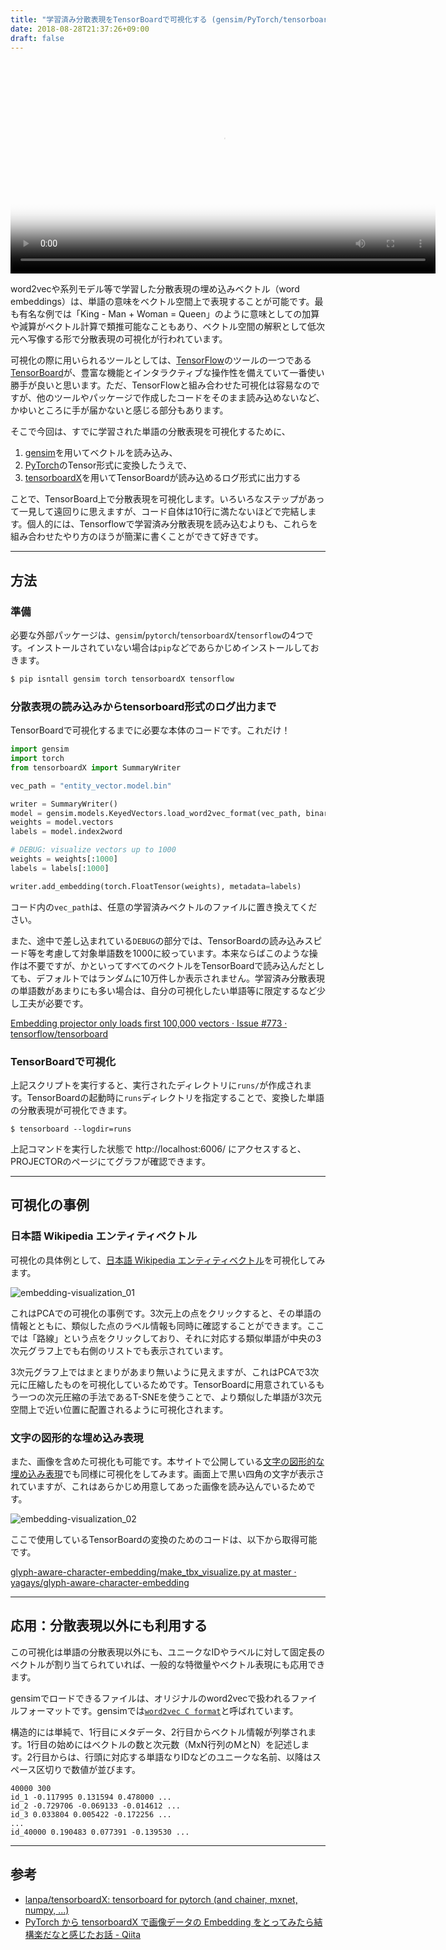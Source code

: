 ```yaml
---
title: "学習済み分散表現をTensorBoardで可視化する (gensim/PyTorch/tensorboardX)"
date: 2018-08-28T21:37:26+09:00
draft: false
---
```


<video autoplay loop width="680" poster="/img/embedding-visualization_02.png">
　　<source src="/img/embedding-visualization_02.webm">
</video>


word2vecや系列モデル等で学習した分散表現の埋め込みベクトル（word embeddings）は、単語の意味をベクトル空間上で表現することが可能です。最も有名な例では「King - Man + Woman = Queen」のように意味としての加算や減算がベクトル計算で類推可能なこともあり、ベクトル空間の解釈として低次元へ写像する形で分散表現の可視化が行われています。

可視化の際に用いられるツールとしては、[TensorFlow](https://www.tensorflow.org/)のツールの一つである[TensorBoard](https://www.tensorflow.org/guide/summaries_and_tensorboard)が、豊富な機能とインタラクティブな操作性を備えていて一番使い勝手が良いと思います。ただ、TensorFlowと組み合わせた可視化は容易なのですが、他のツールやパッケージで作成したコードをそのまま読み込めないなど、かゆいところに手が届かないと感じる部分もあります。

そこで今回は、すでに学習された単語の分散表現を可視化するために、

1. [gensim](https://radimrehurek.com/gensim/)を用いてベクトルを読み込み、
2. [PyTorch](https://pytorch.org/)のTensor形式に変換したうえで、
3. [tensorboardX](https://github.com/lanpa/tensorboardX)を用いてTensorBoardが読み込めるログ形式に出力する

ことで、TensorBoard上で分散表現を可視化します。いろいろなステップがあって一見して遠回りに思えますが、コード自体は10行に満たないほどで完結します。個人的には、Tensorflowで学習済み分散表現を読み込むよりも、これらを組み合わせたやり方のほうが簡潔に書くことができて好きです。

---

## 方法
### 準備
必要な外部パッケージは、`gensim`/`pytorch`/`tensorboardX`/`tensorflow`の4つです。インストールされていない場合は`pip`などであらかじめインストールしておきます。

```sh
$ pip isntall gensim torch tensorboardX tensorflow
```

### 分散表現の読み込みからtensorboard形式のログ出力まで
TensorBoardで可視化するまでに必要な本体のコードです。これだけ！

```py
import gensim
import torch
from tensorboardX import SummaryWriter

vec_path = "entity_vector.model.bin"

writer = SummaryWriter()
model = gensim.models.KeyedVectors.load_word2vec_format(vec_path, binary=True)
weights = model.vectors
labels = model.index2word

# DEBUG: visualize vectors up to 1000
weights = weights[:1000]
labels = labels[:1000]

writer.add_embedding(torch.FloatTensor(weights), metadata=labels)
```

コード内の`vec_path`は、任意の学習済みベクトルのファイルに置き換えてください。

また、途中で差し込まれている`DEBUG`の部分では、TensorBoardの読み込みスピード等を考慮して対象単語数を1000に絞っています。本来ならばこのような操作は不要ですが、かといってすべてのベクトルをTensorBoardで読み込んだとしても、デフォルトではランダムに10万件しか表示されません。学習済み分散表現の単語数があまりにも多い場合は、自分の可視化したい単語等に限定するなど少し工夫が必要です。

[Embedding projector only loads first 100,000 vectors · Issue \#773 · tensorflow/tensorboard](https://github.com/tensorflow/tensorboard/issues/773)

### TensorBoardで可視化
上記スクリプトを実行すると、実行されたディレクトリに`runs/`が作成されます。TensorBoardの起動時に`runs`ディレクトリを指定することで、変換した単語の分散表現が可視化できます。

```
$ tensorboard --logdir=runs
```

上記コマンドを実行した状態で http://localhost:6006/ にアクセスすると、PROJECTORのページにてグラフが確認できます。

---

## 可視化の事例
### 日本語 Wikipedia エンティティベクトル
可視化の具体例として、[日本語 Wikipedia エンティティベクトル](http://www.cl.ecei.tohoku.ac.jp/~m-suzuki/jawiki_vector/)を可視化してみます。

![embedding-visualization_01](/img/embedding-visualization_01.png)

これはPCAでの可視化の事例です。3次元上の点をクリックすると、その単語の情報とともに、類似した点のラベル情報も同時に確認することができます。ここでは「路線」という点をクリックしており、それに対応する類似単語が中央の3次元グラフ上でも右側のリストでも表示されています。

3次元グラフ上ではまとまりがあまり無いように見えますが、これはPCAで3次元に圧縮したものを可視化しているためです。TensorBoardに用意されているもう一つの次元圧縮の手法であるT-SNEを使うことで、より類似した単語が3次元空間上で近い位置に配置されるように可視化されます。

### 文字の図形的な埋め込み表現
また、画像を含めた可視化も可能です。本サイトで公開している[文字の図形的な埋め込み表現](https://yag-ays.github.io/project/char-embedding/)でも同様に可視化をしてみます。画面上で黒い四角の文字が表示されていますが、これはあらかじめ用意してあった画像を読み込んでいるためです。

![embedding-visualization_02](/img/embedding-visualization_02.png)


ここで使用しているTensorBoardの変換のためのコードは、以下から取得可能です。

[glyph\-aware\-character\-embedding/make\_tbx\_visualize\.py at master · yagays/glyph\-aware\-character\-embedding](https://github.com/yagays/glyph-aware-character-embedding/blob/master/src/make_tbx_visualize.py)

---

## 応用：分散表現以外にも利用する
この可視化は単語の分散表現以外にも、ユニークなIDやラベルに対して固定長のベクトルが割り当てられていれば、一般的な特徴量やベクトル表現にも応用できます。

gensimでロードできるファイルは、オリジナルのword2vecで扱われるファイルフォーマットです。gensimでは[`word2vec C format`](https://radimrehurek.com/gensim/models/word2vec.html)と呼ばれています。

構造的には単純で、1行目にメタデータ、2行目からベクトル情報が列挙されます。1行目の始めにはベクトルの数と次元数（MxN行列のMとN）を記述します。2行目からは、行頭に対応する単語なりIDなどのユニークな名前、以降はスペース区切りで数値が並びます。

```text
40000 300
id_1 -0.117995 0.131594 0.478000 ...
id_2 -0.729706 -0.069133 -0.014612 ...
id_3 0.033804 0.005422 -0.172256 ...
...
id_40000 0.190483 0.077391 -0.139530 ...
```

---

## 参考

- [lanpa/tensorboardX: tensorboard for pytorch \(and chainer, mxnet, numpy, \.\.\.\)](https://github.com/lanpa/tensorboardX)
- [PyTorch から tensorboardX で画像データの Embedding をとってみたら結構楽だなと感じたお話 \- Qiita](https://qiita.com/ciela/items/ae1737bf6cb357cda900)
